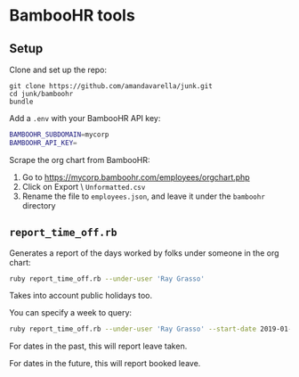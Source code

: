 # BambooHR tools

## Setup

Clone and set up the repo:

```
git clone https://github.com/amandavarella/junk.git
cd junk/bamboohr
bundle
```

Add a `.env` with your BambooHR API key:

``` bash
BAMBOOHR_SUBDOMAIN=mycorp
BAMBOOHR_API_KEY=
```

Scrape the org chart from BambooHR:

1. Go to https://mycorp.bamboohr.com/employees/orgchart.php
1. Click on Export \  `Unformatted.csv`
1. Rename the file to `employees.json`, and leave it under the  `bamboohr` directory


## `report_time_off.rb`

Generates a report of the days worked by folks under someone in the org chart:

``` bash
ruby report_time_off.rb --under-user 'Ray Grasso'
```

Takes into account public holidays too.

You can specify a week to query:

``` bash
ruby report_time_off.rb --under-user 'Ray Grasso' --start-date 2019-01-14 --weeks 10
```

For dates in the past, this will report leave taken.

For dates in the future, this will report booked leave.

